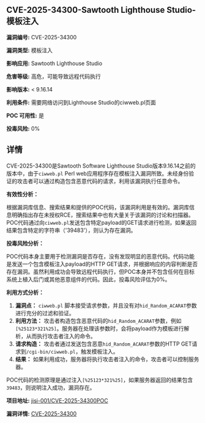 ## CVE-2025-34300-Sawtooth Lighthouse Studio-模板注入

**漏洞编号:** CVE-2025-34300

**漏洞类型:** 模板注入

**影响应用:** Sawtooth Lighthouse Studio

**危害等级:** 高危，可能导致远程代码执行

**影响版本:** < 9.16.14

**利用条件:** 需要网络访问到Lighthouse Studio的ciwweb.pl页面

**POC 可用性:** 是

**投毒风险:** 0%

## 详情

CVE-2025-34300是Sawtooth Software Lighthouse Studio版本9.16.14之前的版本中，由于`ciwweb.pl` Perl web应用程序存在模板注入漏洞所致。未经身份验证的攻击者可以通过构造包含恶意代码的请求，利用该漏洞执行任意命令。

**有效性分析：**

根据漏洞库信息、搜索结果和提供的POC代码，该漏洞利用是有效的。漏洞库信息明确指出存在未授权RCE，搜索结果中也有大量关于该漏洞的讨论和扫描器。POC代码通过向`ciwweb.pl`发送包含特定payload的GET请求进行检测，如果返回结果包含特定的字符串（'39483'），则认为存在漏洞。

**投毒风险分析：**

POC代码本身主要用于检测漏洞是否存在，没有发现明显的恶意代码。代码功能是发送一个包含模板注入payload的HTTP GET请求，并根据响应的内容判断是否存在漏洞。虽然利用成功会导致远程代码执行，但POC本身并不包含任何在目标系统上植入后门或其他恶意组件的代码。因此，投毒风险评估为0%。

**利用方式分析：**

1.  **漏洞点：** `ciwweb.pl` 脚本接受请求参数，并且没有对`hid_Random_ACARAT`参数进行充分的过滤和验证。
2.  **利用方法：** 攻击者构造包含恶意代码的`hid_Random_ACARAT`参数，例如`[%25123*321%25]`。服务器在处理该参数时，会将payload作为模板进行解析，从而执行攻击者注入的命令。
3.  **请求构造：** 攻击者通过发送包含恶意`hid_Random_ACARAT`参数的HTTP GET请求到`/cgi-bin/ciwweb.pl`，触发模板注入。
4.  **结果：** 如果利用成功，服务器将执行攻击者注入的命令，攻击者可以控制服务器。

POC代码的检测原理是通过注入`[%25123*321%25]`，如果服务器返回的结果包含`39483`，则说明注入成功，漏洞存在。

**项目地址:** [jisi-001/CVE-2025-34300POC](https://github.com/jisi-001/CVE-2025-34300POC)

**漏洞详情:** [CVE-2025-34300](https://nvd.nist.gov/vuln/detail/CVE-2025-34300)